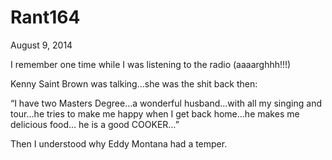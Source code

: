 # Rant164


August 9, 2014

I remember one time while I was listening to the radio (aaaarghhh!!!)

Kenny Saint Brown was talking…she was the shit back then:

“I have two Masters Degree…a wonderful husband…with all my singing and tour…he tries to make me happy when I get back home…he makes me delicious food... he is a good COOKER…”

Then I understood why Eddy Montana had a temper.
